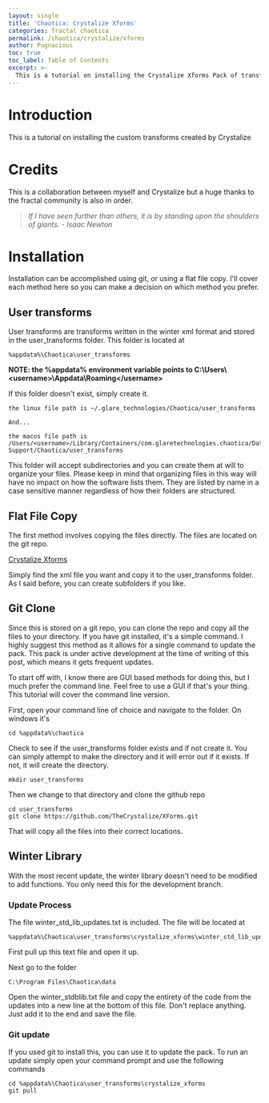 ```yaml
---
layout: single
title: 'Chaotica: Crystalize Xforms'
categories: fractal chaotica
permalink: /chaotica/crystalize/xforms
author: Pugnacious
toc: true
toc_label: Table of Contents
excerpt: >-
  This is a tutorial on installing the Crystalize Xforms Pack of transforms for Chaotica.
---
```


# Introduction

This is a tutorial on installing the custom transforms created by Crystalize

# Credits

This is a collaboration between myself and Crystalize but a huge thanks to the fractal community is also in order.

> _If I have seen further than others, it is by standing upon the shoulders of giants. - Isaac Newton_

# Installation

Installation can be accomplished using git, or using a flat file copy. I'll cover each method here so you can make a decision on which method you prefer.

## User transforms

User transforms are transforms written in the winter xml format and stored in the user_transforms folder. This folder is located at

```
%appdata%\Chaotica\user_transforms
```

**NOTE: the %appdata% environment variable points to C:\Users\\<username\>\Appdata\Roaming</username\>**

If this folder doesn't exist, simply create it.

```
the linux file path is ~/.glare_technologies/Chaotica/user_transforms

And...

the macos file path is /Users/<username>/Library/Containers/com.glaretechnologies.chaotica/Data/Library/Application Support/Chaotica/user_transforms
```

This folder will accept subdirectories and you can create them at will to organize your files. Please keep in mind that organizing files in this way will have no impact on how the software lists them. They are listed by name in a case sensitive manner regardless of how their folders are structured.

## Flat File Copy

The first method involves copying the files directly. The files are located on the git repo.

[Crystalize Xforms][crystalize-xforms]

Simply find the xml file you want and copy it to the user_transforms folder. As I said before, you can create subfolders if you like.

## Git Clone

Since this is stored on a git repo, you can clone the repo and copy all the files to your directory. If you have git installed, it's a simple command. I highly suggest this method as it allows for a single command to update the pack. This pack is under active development at the time of writing of this post, which means it gets frequent updates.

To start off with, I know there are GUI based methods for doing this, but I much prefer the command line. Feel free to use a GUI if that's your thing. This tutorial will cover the command line version.

First, open your command line of choice and navigate to the folder. On windows it's

```
cd %appdata%\chaotica
```

Check to see if the user_transforms folder exists and if not create it. You can simply attempt to make the directory and it will error out if it exists. If not, it will create the directory.

```
mkdir user_transforms
```

Then we change to that directory and clone the github repo

```
cd user_transforms
git clone https://github.com/TheCrystalize/XForms.git
```

That will copy all the files into their correct locations.

## Winter Library

With the most recent update, the winter library doesn't need to be modified to add functions. You only need this for the development branch.

### Update Process

The file winter_std_lib_updates.txt is included. The file will be located at

```
%appdata%\Chaotica\user_transforms\crystalize_xforms\winter_std_lib_updates.txt
```

First pull up this text file and open it up.

Next go to the folder

```
C:\Program Files\Chaotica\data
```

Open the winter_stdblib.txt file and copy the entirety of the code from the updates into a new line at the bottom of this file. Don't replace anything. Just add it to the end and save the file.

### Git update

If you used git to install this, you can use it to update the pack. To run an update simply open your command prompt and use the following commands

```
cd %appdata%\Chaotica\user_transforms\crystalize_xforms
git pull
```

[crystalize-xforms]: https://github.com/TheCrystalize/XForms
[crystalize-xforms-git]: https://github.com/TheCrystalize/XForms.git
